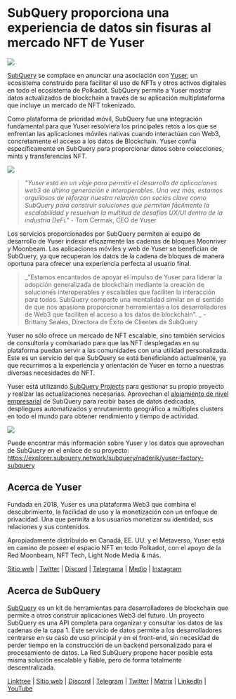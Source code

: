 # SubQuery proporciona una experiencia de datos sin fisuras al mercado NFT de Yuser

![](https://miro.medium.com/max/1400/0*qqa33Ndr1zFpmwVF)

[SubQuery](https://subquery.network/) se complace en anunciar una asociación con [Yuser](https://yuser.network/), un ecosistema construido para facilitar el uso de NFTs y otros activos digitales en todo el ecosistema de Polkadot. SubQuery permite a Yuser mostrar datos actualizados de blockchain a través de su aplicación multiplataforma que incluye un mercado de NFT tokenizado.

Como plataforma de prioridad móvil, SubQuery fue una integración fundamental para que Yuser resolviera los principales retos a los que se enfrentan las aplicaciones móviles nativas cuando interactúan con Web3, concretamente el acceso a los datos de Blockchain. Yuser confía específicamente en SubQuery para proporcionar datos sobre colecciones, mints y transferencias NFT.

![](https://miro.medium.com/max/1400/0*jY7Vvk1_sqkAkiO2)

> _"Yuser está en un viaje para permitir el desarrollo de aplicaciones web3 de última generación e interoperables. Una vez más, estamos orgullosos de reforzar nuestra relación con socios clave como SubQuery para construir soluciones que permitan fácilmente la escalabilidad y resuelvan la multitud de desafíos UX/UI dentro de la industria DeFi."_ - Tom Cermak, CEO de Yuser

Los servicios proporcionados por SubQuery permiten al equipo de desarrollo de Yuser indexar eficazmente las cadenas de bloques Moonriver y Moonbeam. Las aplicaciones móviles y web de Yuser se benefician de SubQuery, ya que recuperan los datos de la cadena de bloques de manera oportuna para ofrecer una experiencia perfecta al usuario final.

> _"Estamos encantados de apoyar el impulso de Yuser para liderar la adopción generalizada de blockchain mediante la creación de soluciones interoperables y escalables que faciliten la interacción para todos. SubQuery comparte una mentalidad similar en el sentido de que nos apasiona proporcionar herramientas a los desarrolladores de Web3 que faciliten el acceso a los datos de blockchain". _ - Brittany Seales, Directora de Éxito de Clientes de SubQuery

Yuser no sólo ofrece un mercado de NFT escalable, sino también servicios de consultoría y comisariado para que las NFT desplegadas en su plataforma puedan servir a las comunidades con una utilidad personalizada. Este es un servicio del que SubQuery se está beneficiando actualmente, ya que recurrimos a la experiencia y orientación de Yuser en torno a nuestras diversas necesidades de NFT.

Yuser está utilizando [SubQuery Projects](https://project.subquery.network/) para gestionar su propio proyecto y realizar las actualizaciones necesarias. Aprovechan el [alojamiento de nivel empresarial](../blogs/20211228-enterprise-hosted.md) de SubQuery para recibir bases de datos dedicadas, despliegues automatizados y enrutamiento geográfico a múltiples clusters en todo el mundo para obtener rendimiento y tiempo de actividad.

![](https://miro.medium.com/max/1400/0*l32AGzzBQ5l-HXJm)

Puede encontrar más información sobre Yuser y los datos que aprovechan de SubQuery en el enlace de su proyecto: https://explorer.subquery.network/subquery/naderik/yuser-factory-subquery

## Acerca de Yuser

Fundada en 2018, Yuser es una plataforma Web3 que combina el descubrimiento, la facilidad de uso y la monetización con un enfoque de privacidad. Una que permita a los usuarios monetizar su identidad, sus relaciones y sus contenidos.

Apropiadamente distribuido en Canadá, EE. UU. y el Metaverso, Yuser está en camino de poseer el espacio NFT en todo Polkadot, con el apoyo de la Red Moonbeam, NFT Tech, Light Node Media & más.

[Sitio web](https://yuser.network/) | [Twitter](https://twitter.com/yuser) | [Discord](https://discord.gg/wpTFkF7XnG) | [Telegrama](https://t.me/yusernetwork) | [Medio](https://medium.com/yuser) | [Instagram](https://instagram.com/yuser_app)

## Acerca de SubQuery

[SubQuery](https://subquery.network/) es un kit de herramientas para desarrolladores de blockchain que permite a otros construir aplicaciones Web3 del futuro. Un proyecto SubQuery es una API completa para organizar y consultar los datos de las cadenas de la capa 1. Este servicio de datos permite a los desarrolladores centrarse en su caso de uso principal y en el front-end, sin necesidad de perder tiempo en la construcción de un backend personalizado para el procesamiento de datos. La Red SubQuery propone hacer posible esta misma solución escalable y fiable, pero de forma totalmente descentralizada.

[Linktree](https://linktr.ee/subquerynetwork) | [Sitio web](https://subquery.network/) | [Discord](https://discord.com/invite/78zg8aBSMG) | [Telegram](https://t.me/subquerynetwork) | [Twitter](https://twitter.com/subquerynetwork) | [Matrix](https://matrix.to/#/#subquery:matrix.org) | [LinkedIn](https://www.linkedin.com/company/subquery) | [YouTube](https://www.youtube.com/channel/UCi1a6NUUjegcLHDFLr7CqLw)
